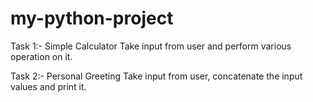 # my-python-project
Task 1:- Simple Calculator
Take input from user and perform various operation on it.

Task 2:- Personal Greeting
Take input from user, concatenate the input values and print it.
